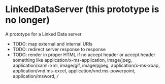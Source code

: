 # LinkedDataServer (this prototype is no longer)
A prototype for a Linked Data server

* TODO: map external and internal URIs
* TODO: redirect server response to response
* TODO: render in proper HTML if no accept header or accept header something like application/x-ms-application, image/jpeg, application/xaml+xml, image/gif, image/pjpeg, application/x-ms-xbap, application/vnd.ms-excel, application/vnd.ms-powerpoint, application/msword, */*
